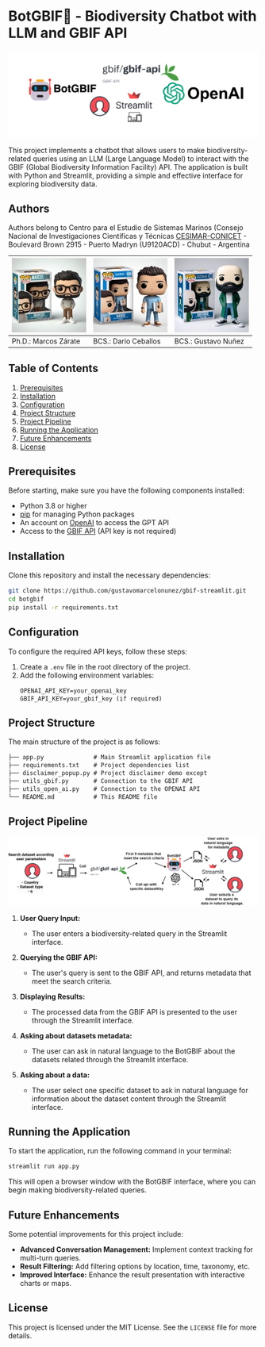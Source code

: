 

# BotGBIF🤖 - Biodiversity Chatbot with LLM and GBIF API
![Botgbif_header](https://raw.githubusercontent.com/disenodc/gbif-streamlit/main/repo-header.jpg)

This project implements a chatbot that allows users to make biodiversity-related queries using an LLM (Large Language Model) to interact with the GBIF (Global Biodiversity Information Facility) API. The application is built with Python and Streamlit, providing a simple and effective interface for exploring biodiversity data.


## Authors
Authors belong to Centro para el Estudio de Sistemas Marinos (Consejo Nacional de Investigaciones Científicas y Técnicas [CESIMAR-CONICET](https://cesimar.conicet.gov.ar/) - Boulevard Brown 2915 - Puerto Madryn (U9120ACD) - Chubut - Argentina

|![alt text](funkos/funko-marcos-150x150.jpg "Marcos Zárate")|![alt text](funkos/funko-dario-150x150.jpg "Dario Ceballos")|![alt text](funkos/funko-gustavo-150x150.jpg "Gustavo Nuñez")|
|---------------|----------------|---------------|
| Ph.D.: Marcos Zárate | BCS.: Dario Ceballos | BCS.: Gustavo Nuñez |

## Table of Contents

1. [Prerequisites](#prerequisites)
2. [Installation](#installation)
3. [Configuration](#configuration)
4. [Project Structure](#project-structure)
5. [Project Pipeline](#project-pipeline)
6. [Running the Application](#running-the-application)
7. [Future Enhancements](#future-enhancements)
8. [License](#license)

## Prerequisites

Before starting, make sure you have the following components installed:

- Python 3.8 or higher
- [pip](https://pip.pypa.io/en/stable/) for managing Python packages
- An account on [OpenAI](https://openai.com/) to access the GPT API
- Access to the [GBIF API](https://www.gbif.org/developer/summary) (API key is not required)

## Installation

Clone this repository and install the necessary dependencies:

```bash
git clone https://github.com/gustavomarcelonunez/gbif-streamlit.git
cd botgbif
pip install -r requirements.txt
```

## Configuration

To configure the required API keys, follow these steps:

1. Create a `.env` file in the root directory of the project.
2. Add the following environment variables:
   ```plaintext
   OPENAI_API_KEY=your_openai_key
   GBIF_API_KEY=your_gbif_key (if required)
   ```

## Project Structure

The main structure of the project is as follows:

```plaintext
├── app.py              # Main Streamlit application file
├── requirements.txt    # Project dependencies list
├── disclaimer_popup.py # Project disclaimer demo except
├── utils_gbif.py       # Connection to the GBIF API
├── utils_open_ai.py    # Connection to the OPENAI API
└── README.md           # This README file

```

## Project Pipeline
![Project Pipeline Diagram](funkos/botgbif.png)


1. **User Query Input:**
   - The user enters a biodiversity-related query in the Streamlit interface.

2. **Querying the GBIF API:**
   - The user's query is sent to the GBIF API, and returns metadata that meet the search criteria.

3. **Displaying Results:**
   - The processed data from the GBIF API is presented to the user through the Streamlit interface.

4. **Asking about datasets metadata:**
   - The user can ask in natural language to the BotGBIF about the datasets related through the Streamlit interface.

5. **Asking about a data:**
   - The user select one specific dataset to ask in natural language for information about the dataset content through the Streamlit interface.


## Running the Application

To start the application, run the following command in your terminal:

```bash
streamlit run app.py
```

This will open a browser window with the BotGBIF interface, where you can begin making biodiversity-related queries.

## Future Enhancements

Some potential improvements for this project include:

- **Advanced Conversation Management:** Implement context tracking for multi-turn queries.
- **Result Filtering:** Add filtering options by location, time, taxonomy, etc.
- **Improved Interface:** Enhance the result presentation with interactive charts or maps.

## License

This project is licensed under the MIT License. See the `LICENSE` file for more details.
